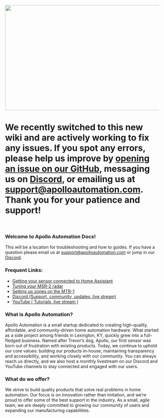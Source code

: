 #

<img src="https://imagedelivery.net/VXI8oYYsJOyBOIySOviPCQ/4e7161b4-573c-40fa-0465-648a99bafe00/public" height="344" width="900" />

# **We recently switched to this new wiki and are actively working to fix any issues. If you spot any errors, please help us improve by** [**opening an issue on our GitHub**](https://github.com/ApolloAutomation/docs/issues)**, messaging us on** [**Discord**](https://dsc.gg/apolloautomation "Click to join our Discord server!")**, or emailing us at** [**support@apolloautomation.com**]()**. Thank you for your patience and support!**

&nbsp;

### **Welcome to Apollo Automation Docs!**

This will be a location for troubleshooting and how to guides. If you have a question please email us at <a href="mailto:support@apolloautomation.com" title="Email support for help!" target="_blank" rel="noopener">support@apolloautomation.com</a> or jump in our <a href="https://discord.gg/F3RZGPcuzV" title="Apollo Automation Discord" target="_blank" rel="noopener">Discord</a>.

### **Frequent Links:**

* [Getting your sensor connected to Home Assistant](https://wiki.apolloautomation.com/products/general/setup/getting-started/ "Getting Started")
* [Tuning your MSR-2 radar](https://wiki.apolloautomation.com/products/general/calibrating-and-updating/mmwave-videos/)
* [Setting up zones on the MTR-1](https://wiki.apolloautomation.com/products/mtr1/setup/zones-hlk/ "MTR-1 Zone Setup with HLK app")
* [Discord (Support, community, updates, live stream)](https://discord.gg/F3RZGPcuzV "Join the discord now!")
* <a href="https://www.youtube.com/@ApolloAutomation" title="Check out our Youtube channel!" target="_blank" rel="noopener">YouTube ( Tutorials, live stream )</a>

### **What is Apollo Automation?**

Apollo Automation is a small startup dedicated to creating high-quality, affordable, and community-driven home automation hardware. What started as a side project among friends in Lexington, KY, quickly grew into a full-fledged business. Named after Trevor’s dog, Apollo, our first sensor was born out of frustration with existing products. Today, we continue to uphold our core values: building our products in-house, maintaining transparency and accessibility, and working closely with our community. You can always reach us directly, and we also host a monthly livestream on our Discord and YouTube channels to stay connected and engaged with our users.

### **What do we offer?**

We strive to build quality products that solve real problems in home automation. Our focus is on innovation rather than imitation, and we’re proud to offer some of the best support in the industry. As a small, agile team, we are deeply committed to growing our community of users and expanding our manufacturing capabilities.